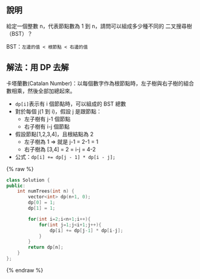 ## 說明

給定一個整數 n，代表節點數為 1 到 n，請問可以組成多少種不同的 二叉搜尋樹（BST）？

BST：`左邊的值 < 根節點 < 右邊的值`

## 解法：用 DP 去解

卡塔蘭數(Catalan Number)：以每個數字作為根節點時，左子樹與右子樹的組合數相乘，然後全部加總起來。

-   `dp[i]`表示有 i 個節點時，可以組成的 BST 總數
-   對於每個 j(1 到 i)，假設 j 是跟節點：
    -   左子樹有 j-1 個節點
    -   右子樹有 i-j 個節點
-   假設節點[1,2,3,4]，且根結點為 2
    -   左子樹為 1 => 就是 j-1 = 2-1 = 1
    -   右子樹為 [3,4] = 2 = i-j = 4-2
-   公式：`dp[i] += dp[j - 1] * dp[i - j];`

{% raw %}

```cpp
class Solution {
public:
    int numTrees(int n) {
        vector<int> dp(n+1, 0);
        dp[0] = 1;
        dp[1] = 1;

        for(int i=2;i<n+1;i++){
            for(int j=1;j<i+1;j++){
                dp[i] += dp[j-1] * dp[i-j];
            }
        }
        return dp[n];
    }
};
```

{% endraw %}
